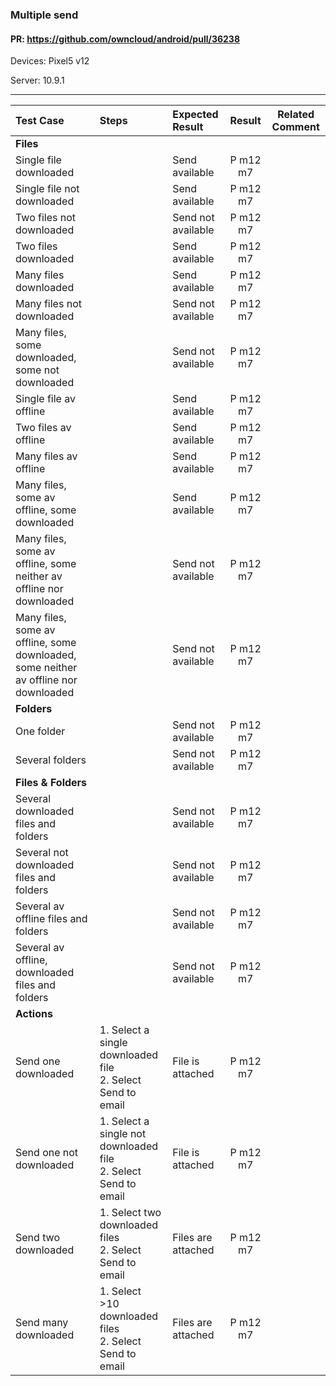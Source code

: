###  Multiple send

#### PR: https://github.com/owncloud/android/pull/36238

Devices: Pixel5 v12

Server: 10.9.1

---

 
| Test Case | Steps | Expected Result | Result | Related Comment |
| :-------- | :---- | :-------------- | :----: | :-------------: | 
|**Files**|||||||
| Single file downloaded|  |Send available | P m12 m7 | | 
| Single file not downloaded |  | Send available| P m12 m7| | 
| Two files not downloaded |  |Send not available| P m12 m7| | 
| Two files downloaded |  | Send available|P m12 m7 | | 
| Many files downloaded |  | Send available|P m12 m7 | | 
| Many files not downloaded |  |Send not available|P m12 m7 | | 
| Many files, some downloaded, some not downloaded|  | Send not available| P m12 m7| | 
| Single file av offline|  |Send available |P m12 m7 | | 
| Two files av offline |  | Send available| P m12 m7| | 
| Many files av offline |  | Send available|P m12 m7 | | 
| Many files, some av offline, some downloaded|  | Send available|P m12 m7 | | 
| Many files, some av offline, some neither av offline nor downloaded|  | Send not available| P m12 m7| | 
| Many files, some av offline, some downloaded, some neither av offline nor downloaded|  | Send not available|P m12 m7 | | 
|**Folders**|||||||
| One folder |  | Send not available| P m12 m7| | 
| Several folders || Send not available| P m12 m7| | 
|**Files & Folders**|||||||
| Several downloaded files and folders || Send not available| P m12 m7| | 
| Several not downloaded files and folders || Send not available| P m12 m7| | 
| Several av offline files and folders || Send not available| P m12 m7| | 
| Several av offline, downloaded files and folders || Send not available|P m12  m7| | 
|**Actions**|||||||
| Send one downloaded | 1. Select a single downloaded file<br>2. Select Send to email| File is attached | P m12 m7 | 
| Send one not downloaded | 1. Select a single not downloaded file<br>2. Select Send to email| File is attached | P m12 m7 | 
| Send two downloaded | 1. Select two downloaded files<br>2. Select Send to email| Files are attached | P m12 m7 | 
| Send many downloaded | 1. Select >10 downloaded files<br>2. Select Send to email| Files are attached | P m12 m7| 